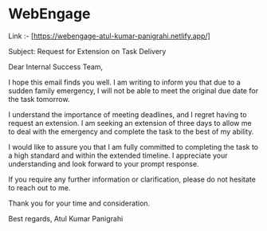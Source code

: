# WebEngage

Link :- [https://webengage-atul-kumar-panigrahi.netlify.app/]


Subject: Request for Extension on Task Delivery

Dear Internal Success Team,

I hope this email finds you well. I am writing to inform you that due to a sudden family emergency,
 I will not be able to meet the original due date for the task tomorrow.

I understand the importance of meeting deadlines, and I regret having to request an extension. 
I am seeking an extension of three days to allow me to deal with the emergency and complete the task to the best of my ability.

I would like to assure you that I am fully committed to completing the task to a high standard and within the extended timeline. 
I appreciate your understanding and look forward to your prompt response.

If you require any further information or clarification, please do not hesitate to reach out to me.

Thank you for your time and consideration.

Best regards,
Atul Kumar Panigrahi